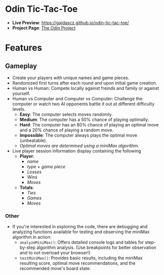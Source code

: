 # Odin Tic-Tac-Toe
- **Live Preview**: https://gajdascz.github.io/odin-tic-tac-toe/
- **Project Page**: [The Odin Project](https://www.theodinproject.com/lessons/node-path-javascript-tic-tac-toe)

# Features
## Gameplay
* Create your players with unique names and game pieces.
* Randomized first turns after each round and upon initial game creation.
* Human vs Human: Compete locally against freinds and family or against yourself.
* Human vs Computer and Computer vs Computer: Challenge the computer or watch two AI opponents battle it out at different difficulty levels.
  - **Easy**: The computer selects moves randomly.
  - **Medium**: The computer has a 50% chance of playing optimally.
  - **Hard**: The computer has an 80% chance of playing an optimal move and a 20% chance of playing a random move.
  - **Impossible**: The computer always plays the optimal move (unbeatable).
  - _Optimal moves are determined using a miniMax algorithm._
* Live player session information display containing the following
  - **Player**:
    - _name_
    - _type_ + _game piece_
    - _Losses_
    - _Wins_
    - _Moves_
  - **Totals**:
    - _Ties_
    - _Games_
    - _Moves_

### Other
- If you're interested in exploring the code, there are debugging and analyzing functions available for testing and observing the miniMax algorithm in action:
  - `analyzeMiniMax()`: Offers detailed console logs and tables for step-by-step algorithm analysis. (Use breakpoints for better observation and to not overload your browser!)
  - `testMiniMax()`: Provides basic results, including the miniMax resulting score, optimal move recommendations, and the recommended move's board state.
